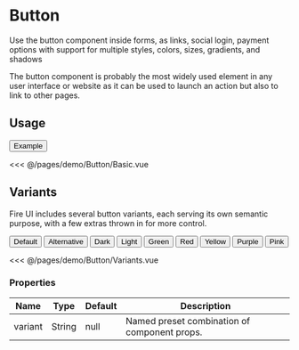 <script setup>
import Basic from './demo/Button/Basic.vue'
import Warning from './demo/Button/Variants.vue'

import ContainerFlexGap from '../../.vitepress/components/ContainerFlexGap.vue'
</script>

# Button

Use the button component inside forms, as links, social login, payment options with support for multiple styles, colors, sizes, gradients, and shadows

The button component is probably the most widely used element in any user interface or website as it can be used to launch an action but also to link to other pages.

<!-- * CSS from [PrimeIcons](https://www.primefaces.org/showcase/icons.xhtml) and [PrimeFlex](https://www.primefaces.org/primeflex/) -->

## Usage

<DemoContainer>
  <Button>Example</Button>
</DemoContainer>

<<< @/pages/demo/Button/Basic.vue

## Variants

Fire UI includes several button variants, each serving its own semantic purpose, with a few extras thrown in for more control.

<ContainerFlexGap>
  <Button variant="default">Default</Button>
  <Button variant="alternative">Alternative</Button>
  <Button variant="dark">Dark</Button>
  <Button variant="light">Light</Button>
  <Button variant="green">Green</Button>
  <Button variant="red">Red</Button>
  <Button variant="yellow">Yellow</Button>
  <Button variant="purple">Purple</Button>
  <Button variant="pink">Pink</Button>
</ContainerFlexGap>

<<< @/pages/demo/Button/Variants.vue

### Properties

| Name            | Type     | Default  | Description     |
| -----------     | -------- | -------- | --------------- |
| variant | String | null | Named preset combination of component props. |
